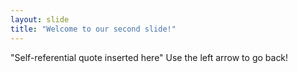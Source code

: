 ```yaml
---
layout: slide
title: "Welcome to our second slide!"
---
```

"Self-referential quote inserted here"
Use the left arrow to go back!
